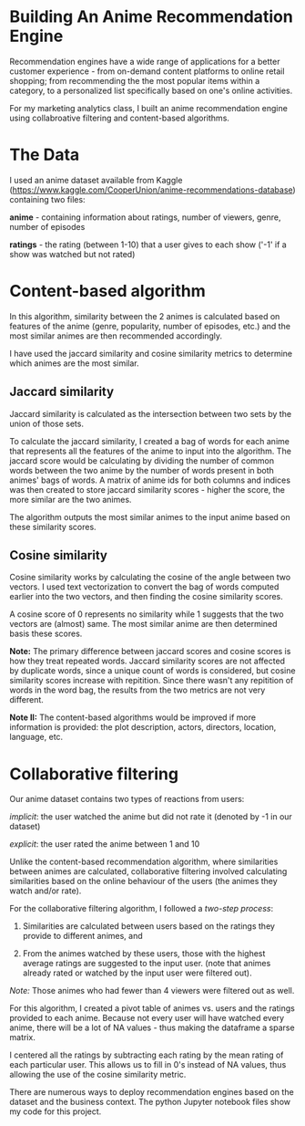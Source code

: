 # Building An Anime Recommendation Engine

Recommendation engines have a wide range of applications for a better customer experience - from on-demand content platforms to online retail shopping; from recommending the the most popular items within a category, to a personalized list specifically based on one's online activities.

For my marketing analytics class, I built an anime recommendation engine using collabroative filtering and content-based algorithms.

# The Data 

I used an anime dataset available from Kaggle (https://www.kaggle.com/CooperUnion/anime-recommendations-database) containing two files: 

**anime** - containing information about ratings, number of viewers, genre, number of episodes

**ratings** - the rating (between 1-10) that a user gives to each show ('-1' if a show was watched but not rated)

# Content-based algorithm

In this algorithm, similarity between the 2 animes is calculated based on features of the anime (genre, popularity, number of episodes, etc.) and the most similar animes are then recommended accordingly.

I have used the jaccard similarity and cosine similarity metrics to determine which animes are the most similar. 

## Jaccard similarity

Jaccard similarity is calculated as the intersection between two sets by the union of those sets. 

To calculate the jaccard similarity, I created a bag of words for each anime that represents all the features of the anime to input into the algorithm. The jaccard score would be calculating by dividing the number of common words between the two anime by the number of words present in both animes' bags of words. A matrix of anime ids for both columns and indices was then created to store jaccard similarity scores - higher the score, the more similar are the two animes. 

The algorithm outputs the most similar animes to the input anime based on these similarity scores. 

## Cosine similarity

Cosine similarity works by calculating the cosine of the angle between two vectors. I used text vectorization to convert the bag of words computed earlier into the two vectors, and then finding the cosine similarity scores. 

A cosine score of 0 represents no similarity while 1 suggests that the two vectors are (almost) same. The most similar anime are then determined basis these scores. 

**Note:** The primary difference between jaccard scores and cosine scores is how they treat repeated words. Jaccard similarity scores are not affected by duplicate words, since a unique count of words is considered, but cosine similarity scores increase with repitition. Since there wasn't any repitition of words in the word bag, the results from the two metrics are not very different.

**Note II:** The content-based algorithms would be improved if more information is provided: the plot description, actors, directors, location, language, etc.

# Collaborative filtering 

Our anime dataset contains two types of reactions from users: 

*implicit*: the user watched the anime but did not rate it (denoted by -1 in our dataset)

*explicit*: the user rated the anime between 1 and 10

Unlike the content-based recommendation algorithm, where similarities between animes are calculated, collaborative filtering involved calculating similarities based on the online behaviour of the users (the animes they watch and/or rate).

For the collaborative filtering algorithm, I followed a *two-step process*: 

1. Similarities are calculated between users based on the ratings they provide to different animes, and

2. From the animes watched by these users, those with the highest average ratings are suggested to the input user. (note that animes already rated or watched by the input user were filtered out).

*Note:* Those animes who had fewer than 4 viewers were filtered out as well.

For this algorithm, I created a pivot table of animes vs. users and the ratings provided to each anime. Because not every user will have watched every anime, there will be a lot of NA values - thus making the dataframe a sparse matrix. 

I centered all the ratings by subtracting each rating by the mean rating of each particular user. This allows us to fill in 0's instead of NA values, thus allowing the use of the cosine similarity metric.  

There are numerous ways to deploy recommendation engines based on the dataset and the business context. The python Jupyter notebook files show my code for this project. 

